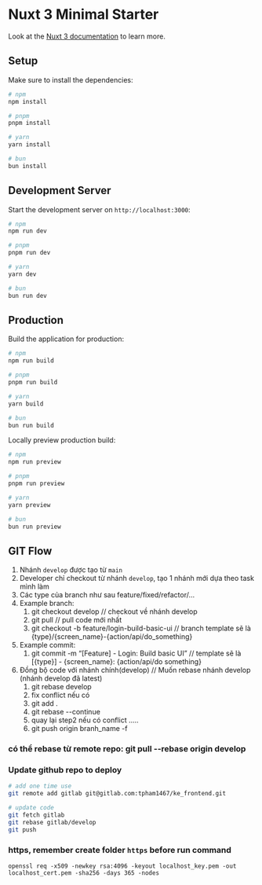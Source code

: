 # Nuxt 3 Minimal Starter

Look at the [Nuxt 3 documentation](https://nuxt.com/docs/getting-started/introduction) to learn more.

## Setup

Make sure to install the dependencies:

```bash
# npm
npm install

# pnpm
pnpm install

# yarn
yarn install

# bun
bun install
```

## Development Server

Start the development server on `http://localhost:3000`:

```bash
# npm
npm run dev

# pnpm
pnpm run dev

# yarn
yarn dev

# bun
bun run dev
```

## Production

Build the application for production:

```bash
# npm
npm run build

# pnpm
pnpm run build

# yarn
yarn build

# bun
bun run build
```

Locally preview production build:

```bash
# npm
npm run preview

# pnpm
pnpm run preview

# yarn
yarn preview

# bun
bun run preview
```

## GIT Flow

1. Nhánh `develop` được tạo từ `main`
2. Developer chỉ checkout từ nhánh `develop`, tạo 1 nhánh mới dựa theo task mình làm
3. Các type của branch như sau feature/fixed/refactor/… 
4. Example branch: 
    1.  git checkout develop // checkout về nhánh develop
    2.  git pull // pull code mới nhất
    3.  git checkout -b feature/login-build-basic-ui // branch template sẽ là {type}/{screen_name}-{action/api/do_something}
5. Example commit:
    1. git commit -m “[Feature] - Login: Build basic UI” // template sẽ là [{type}] - {screen_name}: {action/api/do something}
6. Đồng bộ code với nhánh chính(develop)
	// Muốn rebase nhánh develop (nhánh develop đã latest)
	1. git rebase develop
	2. fix conflict nếu có
	3. git add .
	4. git rebase --continue
	5. quay lại step2 nếu có conflict
	.....
	6. git push origin branh_name -f

### có thể rebase từ remote repo: git pull --rebase origin develop

### Update github repo to deploy

```sh
# add one time use
git remote add gitlab git@gitlab.com:tpham1467/ke_frontend.git
```

```sh
# update code
git fetch gitlab
git rebase gitlab/develop
git push 
```

### https, remember create folder `https` before run command
```code
openssl req -x509 -newkey rsa:4096 -keyout localhost_key.pem -out localhost_cert.pem -sha256 -days 365 -nodes
```